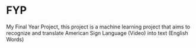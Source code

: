 # FYP
My Final Year Project, this project is a machine learning project that aims to recognize and translate American Sign Language (Video) into text (English Words)
